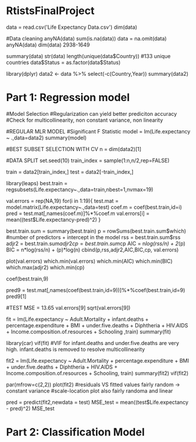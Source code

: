 # RtistsFinalProject

data = read.csv('Life Expectancy Data.csv') 
dim(data)

#Data cleaning 
anyNA(data) 
sum(is.na(data)) 
data = na.omit(data) 
anyNA(data) 
dim(data) 
2938-1649

summary(data) 
str(data) 
length(unique(data$Country)) 
#133 unique countries 
data$Status = as.factor(data$Status)

library(dplyr) 
data2 <- data %>% select(-c(Country,Year))
summary(data2)

# Part 1: Regression model

#Model Selection 
#Regularization can yield better prediciton accuracy 
#Check for multicollinearity, non constant variance, non linearity

#REGULAR MLR MODEL
#Significant F Statistic
model = lm(Life.expectancy ~ .,data=data2)
summary(model)

#BEST SUBSET SELECTION WITH CV
n = dim(data2)[1]

#DATA SPLIT
set.seed(10) 
train_index = sample(1:n,n/2,rep=FALSE)

train = data2[train_index,]
test = data2[-train_index,]

library(leaps) 
best.train = regsubsets(Life.expectancy~.,data=train,nbest=1,nvmax=19)

val.errors = rep(NA,19) 
for(i in 1:19){ 
  test.mat = model.matrix(Life.expectancy~.,data=test)
  coef.m = coef(best.train,id=i)
  pred = test.mat[,names(coef.m)]%*%coef.m 
  val.errors[i] = mean((test$Life.expectancy-pred)^2) 
  } 

best.train.sum = summary(best.train)
p = rowSums(best.train.sum$which) #number of predictors + intercept in the model 
rss = best.train.sum$rss
adjr2 = best.train.sum$adjr2
cp = best.train.sum$cp
AIC = n*log(rss/n) + 2*(p)
BIC = n*log(rss/n) + (p)*log(n)
cbind(p,rss,adjr2,AIC,BIC,cp, val.errors)

plot(val.errors)
which.min(val.errors)
which.min(AIC)
which.min(BIC)
which.max(adjr2)
which.min(cp)

coef(best.train,9)

pred9 = test.mat[,names(coef(best.train,id=9))]%*%coef(best.train,id=9)
pred9[1]

#TEST MSE = 13.65
val.errors[9]
sqrt(val.errors[9])

fit = lm(Life.expectancy ~ Adult.Mortality + infant.deaths + percentage.expenditure + BMI + under.five.deaths + Diphtheria + HIV.AIDS +  Income.composition.of.resources + Schooling ,train)
summary(fit)

library(car)
vif(fit)
#VIF for infant.deaths and under.five.deaths are very high. infant.deaths is removed to resolve multicollinearity

fit2 = lm(Life.expectancy ~ Adult.Mortality + percentage.expenditure + BMI + under.five.deaths + Diphtheria + HIV.AIDS +  Income.composition.of.resources + Schooling, train)
summary(fit2)
vif(fit2)

par(mfrow=c(2,2))
plot(fit2)
#residuals VS fitted values fairly random -> constant variance
#scale-location plot also fairly randoma and linear

pred = predict(fit2,newdata = test)
MSE_test = mean((test$Life.expectancy - pred)^2)
MSE_test

# Part 2: Classification Model

